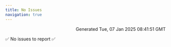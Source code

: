 ```yaml
---
title: No Issues
navigation: true
---
```


<p style="text-align:right;color:#cccs">
Generated Tue, 07 Jan 2025 08:41:51 GMT
</p>
<p>✅ No issues to report ✅</p>




